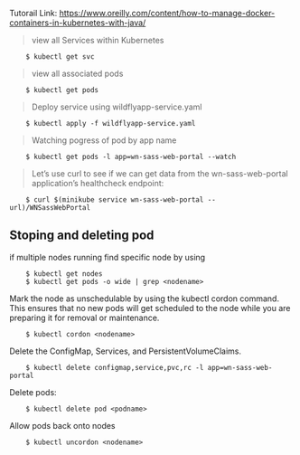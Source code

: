 Tutorail Link: https://www.oreilly.com/content/how-to-manage-docker-containers-in-kubernetes-with-java/

> view all Services within Kubernetes
```
    $ kubectl get svc
```
>view all associated pods
```
    $ kubectl get pods
```

>Deploy service using wildflyapp-service.yaml
```
    $ kubectl apply -f wildflyapp-service.yaml
```
> Watching pogress of pod by app name
```
    $ kubectl get pods -l app=wn-sass-web-portal --watch
```

>Let’s use curl to see if we can get data from the wn-sass-web-portal application’s healthcheck endpoint:
```
    $ curl $(minikube service wn-sass-web-portal --url)/WNSassWebPortal
```

## Stoping and deleting pod
if multiple nodes running find specific node by using
```
    $ kubectl get nodes
    $ kubectl get pods -o wide | grep <nodename>
```

Mark the node as unschedulable by using the kubectl cordon command. This ensures that no new pods will get scheduled to the node while you are preparing it for removal or maintenance.
```
    $ kubectl cordon <nodename>
```

Delete the ConfigMap, Services, and PersistentVolumeClaims.
```
    $ kubectl delete configmap,service,pvc,rc -l app=wn-sass-web-portal
```

Delete pods:
```
    $ kubectl delete pod <podname>
```

Allow pods back onto nodes
```
    $ kubectl uncordon <nodename>
```